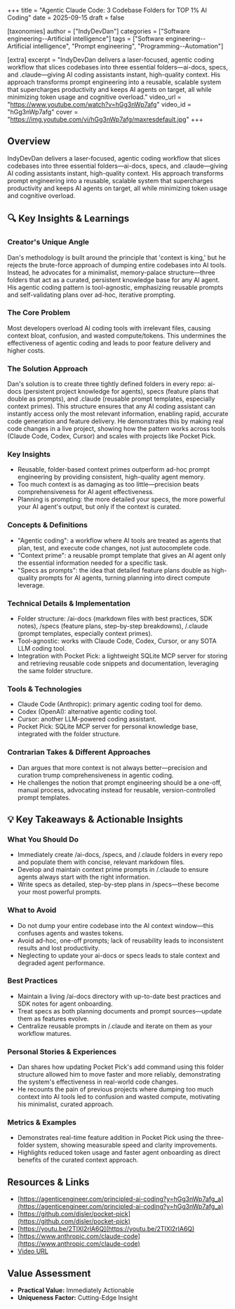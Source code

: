 +++
title = "Agentic Claude Code: 3 Codebase Folders for TOP 1% AI Coding"
date = 2025-09-15
draft = false

[taxonomies]
author = ["IndyDevDan"]
categories = ["Software engineering--Artificial intelligence"]
tags = ["Software engineering--Artificial intelligence", "Prompt engineering", "Programming--Automation"]

[extra]
excerpt = "IndyDevDan delivers a laser-focused, agentic coding workflow that slices codebases into three essential folders—ai-docs, specs, and .claude—giving AI coding assistants instant, high-quality context. His approach transforms prompt engineering into a reusable, scalable system that supercharges productivity and keeps AI agents on target, all while minimizing token usage and cognitive overload."
video_url = "https://www.youtube.com/watch?v=hGg3nWp7afg"
video_id = "hGg3nWp7afg"
cover = "https://img.youtube.com/vi/hGg3nWp7afg/maxresdefault.jpg"
+++

## Overview

IndyDevDan delivers a laser-focused, agentic coding workflow that slices codebases into three essential folders—ai-docs, specs, and .claude—giving AI coding assistants instant, high-quality context. His approach transforms prompt engineering into a reusable, scalable system that supercharges productivity and keeps AI agents on target, all while minimizing token usage and cognitive overload.

## 🔍 Key Insights & Learnings

### Creator's Unique Angle
Dan's methodology is built around the principle that 'context is king,' but he rejects the brute-force approach of dumping entire codebases into AI tools. Instead, he advocates for a minimalist, memory-palace structure—three folders that act as a curated, persistent knowledge base for any AI agent. His agentic coding pattern is tool-agnostic, emphasizing reusable prompts and self-validating plans over ad-hoc, iterative prompting.

### The Core Problem
Most developers overload AI coding tools with irrelevant files, causing context bloat, confusion, and wasted compute/tokens. This undermines the effectiveness of agentic coding and leads to poor feature delivery and higher costs.

### The Solution Approach
Dan's solution is to create three tightly defined folders in every repo: ai-docs (persistent project knowledge for agents), specs (feature plans that double as prompts), and .claude (reusable prompt templates, especially context primes). This structure ensures that any AI coding assistant can instantly access only the most relevant information, enabling rapid, accurate code generation and feature delivery. He demonstrates this by making real code changes in a live project, showing how the pattern works across tools (Claude Code, Codex, Cursor) and scales with projects like Pocket Pick.

### Key Insights
- Reusable, folder-based context primes outperform ad-hoc prompt engineering by providing consistent, high-quality agent memory.
- Too much context is as damaging as too little—precision beats comprehensiveness for AI agent effectiveness.
- Planning is prompting: the more detailed your specs, the more powerful your AI agent's output, but only if the context is curated.

### Concepts & Definitions
- "Agentic coding": a workflow where AI tools are treated as agents that plan, test, and execute code changes, not just autocomplete code.
- "Context prime": a reusable prompt template that gives an AI agent only the essential information needed for a specific task.
- "Specs as prompts": the idea that detailed feature plans double as high-quality prompts for AI agents, turning planning into direct compute leverage.

### Technical Details & Implementation
- Folder structure: /ai-docs (markdown files with best practices, SDK notes), /specs (feature plans, step-by-step breakdowns), /.claude (prompt templates, especially context primes).
- Tool-agnostic: works with Claude Code, Codex, Cursor, or any SOTA LLM coding tool.
- Integration with Pocket Pick: a lightweight SQLite MCP server for storing and retrieving reusable code snippets and documentation, leveraging the same folder structure.

### Tools & Technologies
- Claude Code (Anthropic): primary agentic coding tool for demo.
- Codex (OpenAI): alternative agentic coding tool.
- Cursor: another LLM-powered coding assistant.
- Pocket Pick: SQLite MCP server for personal knowledge base, integrated with the folder structure.

### Contrarian Takes & Different Approaches
- Dan argues that more context is not always better—precision and curation trump comprehensiveness in agentic coding.
- He challenges the notion that prompt engineering should be a one-off, manual process, advocating instead for reusable, version-controlled prompt templates.

## 💡 Key Takeaways & Actionable Insights

### What You Should Do
- Immediately create /ai-docs, /specs, and /.claude folders in every repo and populate them with concise, relevant markdown files.
- Develop and maintain context prime prompts in /.claude to ensure agents always start with the right information.
- Write specs as detailed, step-by-step plans in /specs—these become your most powerful prompts.

### What to Avoid
- Do not dump your entire codebase into the AI context window—this confuses agents and wastes tokens.
- Avoid ad-hoc, one-off prompts; lack of reusability leads to inconsistent results and lost productivity.
- Neglecting to update your ai-docs or specs leads to stale context and degraded agent performance.

### Best Practices
- Maintain a living /ai-docs directory with up-to-date best practices and SDK notes for agent onboarding.
- Treat specs as both planning documents and prompt sources—update them as features evolve.
- Centralize reusable prompts in /.claude and iterate on them as your workflow matures.

### Personal Stories & Experiences
- Dan shares how updating Pocket Pick's add command using this folder structure allowed him to move faster and more reliably, demonstrating the system's effectiveness in real-world code changes.
- He recounts the pain of previous projects where dumping too much context into AI tools led to confusion and wasted compute, motivating his minimalist, curated approach.

### Metrics & Examples
- Demonstrates real-time feature addition in Pocket Pick using the three-folder system, showing measurable speed and clarity improvements.
- Highlights reduced token usage and faster agent onboarding as direct benefits of the curated context approach.

## Resources & Links

- [https://agenticengineer.com/principled-ai-coding?y=hGg3nWp7afg_a](https://agenticengineer.com/principled-ai-coding?y=hGg3nWp7afg_a)
- [https://github.com/disler/pocket-pick](https://github.com/disler/pocket-pick)
- [https://youtu.be/2TIXl2rlA6Q](https://youtu.be/2TIXl2rlA6Q)
- [https://www.anthropic.com/claude-code](https://www.anthropic.com/claude-code)
- [Video URL](https://www.youtube.com/watch?v=hGg3nWp7afg)

## Value Assessment
- **Practical Value:** Immediately Actionable
- **Uniqueness Factor:** Cutting-Edge Insight

